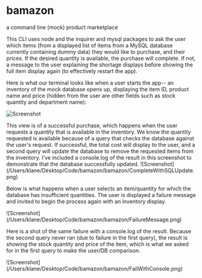 # **bamazon**
a command line (mock) product marketplace

This CLI uses node and the inquirer and mysql packages to ask the user which items (from a displayed list of items from a MySQL database currently containing dummy data) they would like to purchase, and their prices. If the desired quantity is available, the purchase will complete. If not, a message to the user explaining the shortage displays before showing the full item display again (to effectively restart the app). 

Here is what our terminal looks like when a user starts the app-- an inventory of the mock database opens up, displaying the item ID, product name and price (hidden from the user are other fields such as stock quantity and department name):

![Screenshot](bamazon/InventoryDisplay.png)

This view is of a successful purchase, which happens when the user requests a quantity that is available in the inventory. We know the quantity requested is available because of a query that checks the database against the user's request. If successful, the total cost will display to the user, and a second query will update the database to remove the requested items from the inventory. I've included a console.log of the result in this screenshot to demonstrate that the database successfully updated. 
![Screenshot] (/Users/klane/Desktop/Code/bamazon/bamazon/CompleteWithSQLUpdate.png)

Below is what happens when a user selects an item/quantity for which the database has insufficient quantities. The user is displayed a failure message and invited to begin the process again with an inventory display. 

![Screenshot] (/Users/klane/Desktop/Code/bamazon/bamazon/FailureMessage.png)

Here is a shot of the same failure with a console.log of the result. Because the second query never ran (due to failure in the first query), the result is showing the stock quantity and price of the item, which is what we asked for in the first query to make the user/DB comparison.

![Screenshot] (/Users/klane/Desktop/Code/bamazon/bamazon/FailWithConsole.png)
